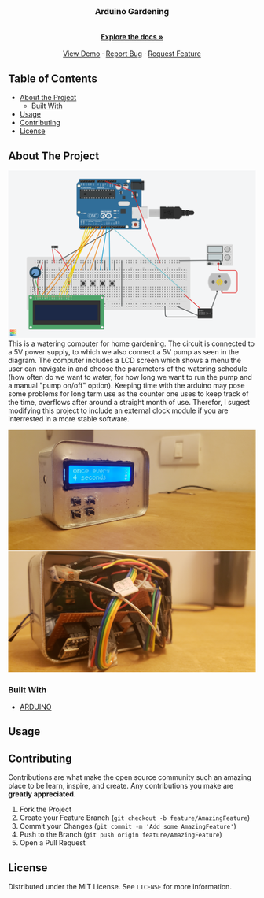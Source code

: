 
<!-- PROJECT LOGO -->
<br />
<p align="center">
  <a href="https://github.com/nadavleh/Chess_AI">
  </a>

  <h3 align="center">Arduino Gardening</h3>

  <p align="center">
    <br />
    <a href="https://github.com/nadavleh/Chess_AI"><strong>Explore the docs »</strong></a>
    <br />
    <br />
    <a href="https://github.com/nadavleh/Chess_AI">View Demo</a>
    ·
    <a href="https://github.com/nadavleh/Chess_AI/issues">Report Bug</a>
    ·
    <a href="https://github.com/nadavleh/Chess_AI/issues">Request Feature</a>
  </p>
</p>



<!-- TABLE OF CONTENTS -->
## Table of Contents

* [About the Project](#about-the-project)
  * [Built With](#built-with)
* [Usage](#usage)
* [Contributing](#contributing)
* [License](#license)



<!-- ABOUT THE PROJECT -->
## About The Project

[![Product Name Screen Shot][product-screenshot]](https://github.com/nadavleh/Gardening-project/blob/master/gardening%20project%20new%20code.png)
This is a watering computer for home gardening. The circuit is connected to a 5V power supply, to which we also connect a 5V pump as seen in the diagram.
The computer includes a LCD screen which shows a menu the user can navigate in and choose the parameters of the watering schedule (how often do we want to water, for how long we want to run the pump and a manual "pump on/off" option). Keeping time with the arduino may pose some problems for long term use as the counter one uses to keep track of the time, overflows after around a straight month of use. Therefor, I sugest modifying this project to include an external clock module if you are interrested in a more stable software.

![photo1]
![photo2]

### Built With

* [ARDUINO](https://www.arduino.cc/)


## Usage


<!-- CONTRIBUTING -->
## Contributing

Contributions are what make the open source community such an amazing place to be learn, inspire, and create. Any contributions you make are **greatly appreciated**.

1. Fork the Project
2. Create your Feature Branch (`git checkout -b feature/AmazingFeature`)
3. Commit your Changes (`git commit -m 'Add some AmazingFeature'`)
4. Push to the Branch (`git push origin feature/AmazingFeature`)
5. Open a Pull Request



<!-- LICENSE -->
## License

Distributed under the MIT License. See `LICENSE` for more information.



<!-- MARKDOWN LINKS & IMAGES -->
<!-- https://www.markdownguide.org/basic-syntax/#reference-style-links -->
[contributors-shield]: https://img.shields.io/github/contributors/nadavleh/repo.svg?style=flat-square
[forks-shield]: https://img.shields.io/github/forks/nadavleh/repo.svg?style=flat-square
[forks-url]: https://github.com/nadavleh/repo/network/members
[stars-shield]: https://img.shields.io/github/stars/nadavleh/repo.svg?style=flat-square
[stars-url]: https://github.com/nadavleh/repo/stargazers
[issues-shield]: https://img.shields.io/github/issues/nadavleh/repo.svg?style=flat-square
[issues-url]: https://github.com/nadavleh/repo/issues
[license-shield]: https://img.shields.io/github/license/nadavleh/repo.svg?style=flat-square
[product-screenshot]: https://github.com/nadavleh/Gardening-project/blob/master/gardening%20project%20new%20code.png
[photo1]: https://github.com/nadavleh/Gardening-project/blob/master/img1.jpg
[photo2]: https://github.com/nadavleh/Gardening-project/blob/master/img3.jpg

